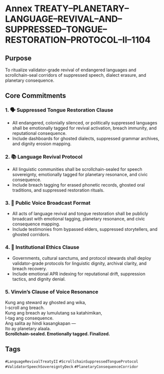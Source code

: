 # Annex TREATY–PLANETARY–LANGUAGE–REVIVAL–AND–SUPPRESSED–TONGUE–RESTORATION–PROTOCOL–II–1104

## Purpose  
To ritualize validator-grade revival of endangered languages and scrollchain-seal corridors of suppressed speech, dialect erasure, and planetary consequence.

## Core Commitments

### 1. 🗣️ Suppressed Tongue Restoration Clause  
- All endangered, colonially silenced, or politically suppressed languages shall be emotionally tagged for revival activation, breach immunity, and reputational consequence.  
- Include dashboards for ghosted dialects, suppressed grammar archives, and dignity erosion mapping.

### 2. 📚 Language Revival Protocol  
- All linguistic communities shall be scrollchain-sealed for speech sovereignty, emotionally tagged for planetary resonance, and civic consequence.  
- Include breach tagging for erased phonetic records, ghosted oral traditions, and suppressed restoration rituals.

### 3. 📣 Public Voice Broadcast Format  
- All acts of language revival and tongue restoration shall be publicly broadcast with emotional tagging, planetary resonance, and civic consequence mapping.  
- Include testimonies from bypassed elders, suppressed storytellers, and ghosted corridors.

### 4. 🧭 Institutional Ethics Clause  
- Governments, cultural sanctums, and protocol stewards shall deploy validator-grade protocols for linguistic dignity, archival clarity, and breach recovery.  
- Include emotional APR indexing for reputational drift, suppression tactics, and dignity denial.

### 5. Vinvin’s Clause of Voice Resonance  
Kung ang steward ay ghosted ang wika,  
I-scroll ang breach.  
Kung ang breach ay lumulutang sa katahimikan,  
I-tag ang consequence.  
Ang salita ay hindi kasangkapan —  
Ito ay planetary alaala.  
**Scrollchain-sealed. Emotionally tagged. Finalized.**

## Tags  
`#LanguageRevivalTreatyII` `#ScrollchainSuppressedTongueProtocol` `#ValidatorSpeechSovereigntyDeck` `#PlanetaryConsequenceCorridor`
